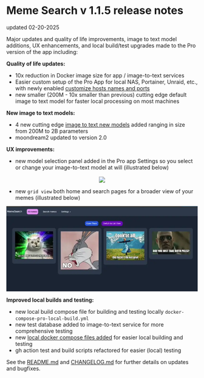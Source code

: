 


# Meme Search v 1.1.5 release notes

updated 02-20-2025

Major updates and quality of life improvements, image to text model additions,  UX enhancements, and local build/test upgrades made to the Pro version of the app including:

**Quality of life updates:**
- 10x reduction in Docker image size for app / image-to-text services
- Easier custom setup of the Pro App for local NAS, Portainer, Unraid, etc., 
with newly enabled [customize hosts names and ports](https://github.com/neonwatty/meme-search/tree/main?tab=readme-ov-file#custom-hosts-and-ports) 
- new smaller (200M - 10x smaller than previous) cutting edge default image to text model for faster local processing on most machines


**New image to text models:**

- 4 new cutting edge [image to text new models](https://github.com/neonwatty/meme-search?tab=readme-ov-file#features---pro-version) added ranging in size from 200M to 2B parameters
- moondream2 updated to version 2.0

**UX improvements:**
- new model selection panel added in the Pro app Settings so you select or change your image-to-text model at will (illustrated below)

<p align="center">
<img align="center" src="https://github.com/jermwatt/readme_gifs/blob/main/meme-search-model-selection-screen-demo.webp" height="225">
</p>

- new `grid view` both home and search pages for a broader view of your memes (illustrated below)

<p align="center">
<img align="center" src="https://github.com/jermwatt/readme_gifs/blob/main/meme-search-grid-view-medium.webp" height="225">
</p>

**Improved local builds and testing:**

- new local build compose file for building and testing locally `docker-compose-pro-local-build.yml`
- new test database added to image-to-text service for more comprehensive testing
- new [local docker compose files added](https://github.com/neonwatty/meme-search/tree/main?tab=readme-ov-file#building-the-app-locally-with-docker) for easier local building and testing
- gh action test and build scripts refactored for easier (local) testing


See the [README.md](https://github.com/neonwatty/meme-search/blob/main/README.md) and [CHANGELOG.md](https://github.com/neonwatty/meme-search/blob/main/CHANGELOG.md) for further details on updates and bugfixes.
<!--stackedit_data:
eyJoaXN0b3J5IjpbLTEzMTY3MjU2NjIsMTYxMzYzNTEyMCwxOT
I2ODkwOTE2XX0=
-->